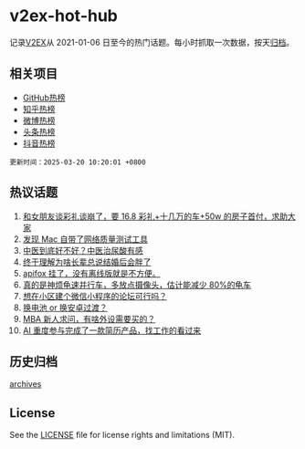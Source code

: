 # v2ex-hot-hub

 记录[V2EX](https://www.v2ex.com/)从 2021-01-06 日至今的热门话题。每小时抓取一次数据，按天[归档](archives)。
 
 ## 相关项目

- [GitHub热榜](https://github.com/lonnyzhang423/github-hot-hub)
- [知乎热榜](https://github.com/lonnyzhang423/zhihu-hot-hub)
- [微博热榜](https://github.com/lonnyzhang423/weibo-hot-hub)
- [头条热榜](https://github.com/lonnyzhang423/toutiao-hot-hub)
- [抖音热榜](https://github.com/lonnyzhang423/douyin-hot-hub)


 `更新时间：2025-03-20 10:20:01 +0800`

## 热议话题

1. [和女朋友谈彩礼谈崩了，要 16.8 彩礼+十几万的车+50w 的房子首付，求助大家](https://www.v2ex.com/t/1119540)
1. [发现 Mac 自带了网络质量测试工具](https://www.v2ex.com/t/1119561)
1. [中医到底好不好？中医治尿酸有感](https://www.v2ex.com/t/1119531)
1. [终于理解为啥长辈总说结婚后会胖了](https://www.v2ex.com/t/1119560)
1. [apifox 挂了，没有离线版就是不方便。](https://www.v2ex.com/t/1119645)
1. [真的是神烦龟速并行车，多放点摄像头，估计能减少 80%的龟车](https://www.v2ex.com/t/1119533)
1. [想在小区建个微信小程序的论坛可行吗？](https://www.v2ex.com/t/1119761)
1. [换电池 or 换安卓过渡？](https://www.v2ex.com/t/1119557)
1. [MBA 新人求问，有啥外设需要买的？](https://www.v2ex.com/t/1119530)
1. [AI 重度参与完成了一款简历产品，找工作的看过来](https://www.v2ex.com/t/1119539)

## 历史归档

[archives](archives)

## License

See the [LICENSE](LICENSE) file for license rights and limitations (MIT).
